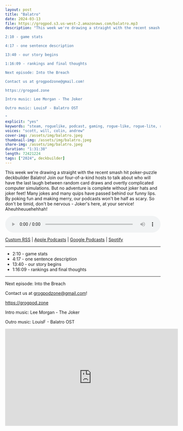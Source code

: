 ```yaml
---
layout: post
title: "Balatro"
date: 2024-03-13
file: https://grogpod.s3.us-west-2.amazonaws.com/balatro.mp3
description: "This week we're drawing a straight with the recent smash hit poker-puzzle deckbuilder Balatro! Join our four-of-a-kind hosts to talk about who will have the last laugh between random card draws and overtly complicated computer simulations. But no adventure is complete without joker hats and joker feet! Many jokes and many quips have passed behind our funny lips. By poking fun and making merry, our podcasts won't be half as scary. So don't be timid, don't be nervous - Joker's here, at your service! Aheuhheuuehehhah!

2:10 - game stats

4:17 - one sentence description

13:40 - our story begins

1:16:09 - rankings and final thoughts

Next episode: Into the Breach

Contact us at grogpodzone@gmail.com!

https://grogpod.zone

Intro music: Lee Morgan - The Joker

Outro music: LouisF - Balatro OST

"
explicit: "yes" 
keywords: "steam, roguelike, podcast, gaming, rogue-like, rogue-lite, roguelite"
voices: "scott, will, colin, andrew"
cover-img: /assets/img/balatro.jpeg
thumbnail-img: /assets/img/balatro.jpeg
share-img: /assets/img/balatro.jpeg
duration: "1:31:38"
length: 72421224 
tags: ["2024", deckbuilder]
---
```


This week we're drawing a straight with the recent smash hit poker-puzzle deckbuilder Balatro! Join our four-of-a-kind hosts to talk about who will have the last laugh between random card draws and overtly complicated computer simulations. But no adventure is complete without joker hats and joker feet! Many jokes and many quips have passed behind our funny lips. By poking fun and making merry, our podcasts won't be half as scary. So don't be timid, don't be nervous - Joker's here, at your service! Aheuhheuuehehhah!


<div class="container">
  <audio controls style="width: 100%;">
    <source src="https://grogpod.s3.us-west-2.amazonaws.com/balatro.mp3" type="audio/mpeg">
  </audio>
</div>

[Custom RSS](https://grogpod.zone/feed.xml) | [Apple Podcasts](https://podcasts.apple.com/us/podcast/grogpod/id1650474911) | [Google Podcasts](https://podcasts.google.com/feed/aHR0cHM6Ly9ncm9ncG9kLnpvbmUvZmVlZC54bWw) | [Spotify](https://open.spotify.com/show/655SEhPUWIC77oO3hILe0b)

---
*  2:10 - game stats
*  4:17 - one sentence description
*  13:40 - our story begins
*  1:16:09 - rankings and final thoughts

---



Next episode: Into the Breach

Contact us at grogpodzone@gmail.com!

https://grogpod.zone

Intro music: Lee Morgan - The Joker

Outro music: LouisF - Balatro OST

<div class="embed-responsive embed-responsive-16by9">
<iframe width="560" height="315" src="https://www.youtube.com/embed/xxxxx" title="YouTube video player" frameborder="0" allow="accelerometer; autoplay; clipboard-write; encrypted-media; gyroscope; picture-in-picture" allowfullscreen></iframe>
</div>
